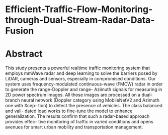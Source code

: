 # Efficient-Traffic-Flow-Monitoring-through-Dual-Stream-Radar-Data-Fusion

# Abstract
This study presents a powerful realtime traffic monitoring system
that employs mmWave radar and deep learning to solve the barriers
posed by LiDAR, cameras and sensors, especially in compromised
conditions. Our system uses frequency-modulated continuous-wave
(FMCW) radar in order to generate the range-Doppler and range-
Azimuth signals for measuring in 2D power spectrum images.
All those images are processed on a dual-branch neural network
(Doppler category using MobileNetV2 and Azimuth one with Xcep-
tion) to detect the presence of vehicles. The class balanced and vali-
dated load works to fine-tune the model to enhance generalization.
The results confirm that such a radar-based approach provides effec-
tive monitoring of traffic in varied conditions and opens avenues for
smart urban mobility and transportation management.


